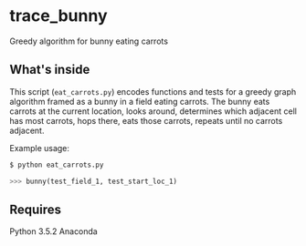 # trace_bunny
Greedy algorithm for bunny eating carrots

## What's inside
This script (`eat_carrots.py`) encodes functions and tests for a greedy graph
algorithm framed as a bunny in a field eating carrots. The bunny eats carrots at
the current location, looks around, determines which adjacent cell has most
carrots, hops there, eats those carrots, repeats until no carrots adjacent.

Example usage:
```bash
$ python eat_carrots.py
```

```python
>>> bunny(test_field_1, test_start_loc_1)
```

## Requires
Python 3.5.2 Anaconda
